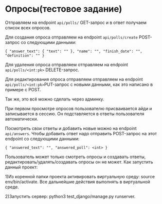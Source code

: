 # Опросы(тестовое задание)

Отправляем на endpoint `api/polls/` GET-запрос и в ответ получаем список всех опросов.

Для создания опроса отправляем на endpoint `api/polls/create` POST-запрос со следующими данными: 

`{
    "answer_text": {
        "text": ""
    },
    "name": "",
    "finish_date": "",
    "definition": ""
}`

Для удаления опроса отправляем отправляем на endpoint `api/polls/<int:pk>` DELETE-запрос.

Для редактирования опроса отправляем отправляем на endpoint `api/polls/<int:pk>`PUT-запрос с новыми данными, как это написано в примере с POST.

Так же, это всё можно сделать через админку.

При первом просмотре опросов пользователю присваивается айди и записывается в сессию. Он подставляется в ответы пользователя автоматически.

Посмотреть свои ответы и добавить новые можно на endpoint `api/answers`. Чтобы добавить ответ надо отправить POST-запрос на этот endpoint со следующими данными:

`{
    "answered_text": "",
    "answered_poll": <int>
}`

Пользователь может только смотреть опросы и создавать ответы, редактировать/удалять/создавать опросы он не может.
Как запустить данный проект:

1)Из коренной папки проекта активировать виртуальную среду: source env/bin/activate. Все дальнейшие действия выполнять в виртуальной среде.

2)Запустить сервер: python3 test_django/manage.py runserver.
